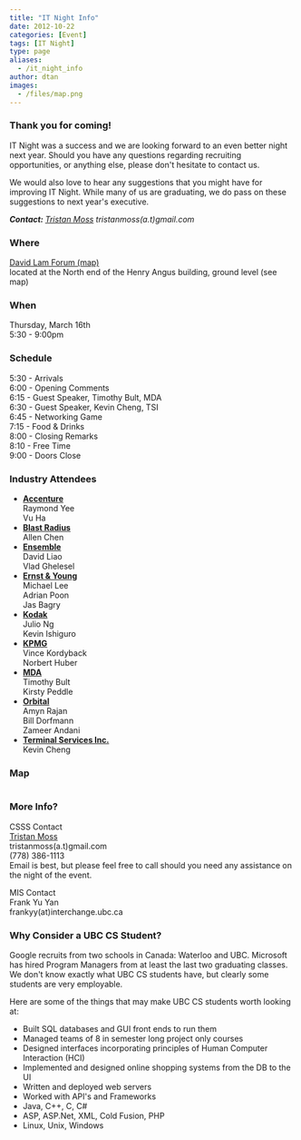 ```yaml
---
title: "IT Night Info"
date: 2012-10-22
categories: [Event]
tags: [IT Night]
type: page
aliases:
  - /it_night_info
author: dtan
images:
  - /files/map.png
---
```


<div class="field field-name-body field-type-text-with-summary field-label-hidden"><div class="field-items"><div class="field-item even"><h3>Thank you for coming!</h3>
<p>IT Night was a success and we are looking forward to an even better night next year.  Should you have any questions regarding recruiting opportunities, or anything else, please don&apos;t hesitate to contact us.</p>
<p>We would also love to hear any suggestions that you might have for improving IT Night.  While many of us are graduating, we do pass on these suggestions to next year&apos;s executive.</p>
<p><b><i>Contact: </i></b><i><a href="http://tristanmoss.net/" target="_blank">Tristan Moss</a> tristanmoss(a.t)gmail.com</i></p>
<h3>Where</h3>
<p><a href="https://maps.google.com/maps?f=q&amp;hl=en&amp;sll=49.264122,-123.250637&amp;sspn=0.006707,0.01678&amp;q=ubc+vancouver+angus&amp;cid=49264122,-123250637,2619071038577418934&amp;li=lmd&amp;t=h&amp;ll=49.26702,-123.249993&amp;spn=0.007085,0.01678" target="_blank">David Lam Forum (map)</a><br>
located at the North end of the Henry Angus building, ground level (see map)</p>
<h3>When</h3>
<p>Thursday, March 16th<br>
5:30 - 9:00pm</p>
<h3>Schedule</h3>
<p>5:30 - Arrivals<br>
6:00 - Opening Comments<br>
6:15 - Guest Speaker, Timothy Bult, MDA<br>
6:30 - Guest Speaker, Kevin Cheng, TSI<br>
6:45 - Networking Game<br>
7:15 - Food &amp; Drinks<br>
8:00 - Closing Remarks<br>
8:10 - Free Time<br>
9:00 - Doors Close</p>
<h3>Industry Attendees</h3>
<ul>
<li><strong><a href="http://www.accenture.com/" target="_blank">Accenture</a></strong><br>
Raymond Yee<br>
Vu Ha
</li>
<li><strong><a href="http://www.blastradius.com/index.jsp" target="_blank">Blast Radius</a></strong><br>
Allen Chen</li>
<li><strong><a href="http://www.ensemble.com/" target="_blank">Ensemble</a></strong><br>
David Liao<br>
Vlad Ghelesel</li>
<li><strong><a href="https://webforms.ey.com/global/content.nsf/Canada/Home" target="_blank">Ernst &amp; Young</a></strong><br>
Michael Lee<br>
Adrian Poon<br>
Jas Bagry</li>
<li><strong><a href="http://wwwca.kodak.com/CA/en/nav/kciHomePage.jhtml" target="_blank">Kodak</a></strong><br>
Julio Ng<br>
Kevin Ishiguro</li>
<li><strong><a href="http://www.kpmg.ca/en/" target="_blank">KPMG</a></strong><br>
Vince Kordyback<br>
Norbert Huber</li>
<li><strong><a href="http://www.mdacorporation.com/" target="_blank">MDA</a></strong><br>
Timothy Bult<br>
Kirsty Peddle</li>
<li><strong><a href="http://www.orbitaltech.com/" target="_blank">Orbital</a></strong><br>
Amyn Rajan<br>
Bill Dorfmann<br>
Zameer Andani</li>
<li><strong><a href="http://www.tsi.bc.ca/t3/index.php?id=43" target="_blank">Terminal Services Inc.</a></strong><br>
Kevin Cheng</li>
</ul>
<h3>Map</h3>
<p><img src="/files/map.png" alt=""></p>
<h3>More Info?</h3>
<p>CSSS Contact<br>
<a href="http://tristanmoss.net/" target="_blank">Tristan Moss</a><br>
tristanmoss(a.t)gmail.com<br>
(778) 386-1113<br>
Email is best, but please feel free to call should you need any assistance on the night of the event.</p>
<p>MIS Contact<br>
Frank Yu Yan<br>
frankyy(at)interchange.ubc.ca</p>
<h3>Why Consider a UBC CS Student?</h3>
<p>Google recruits from two schools in Canada: Waterloo and UBC. Microsoft has hired Program Managers from at least the last two graduating classes. We don&apos;t know exactly what UBC CS students have, but clearly some students are very employable. </p>
<p>Here are some of the things that may make UBC CS students worth looking at:</p>
<ul>
<li>Built SQL databases and GUI front ends to run them</li>
<li>Managed teams of 8 in semester long project only courses</li>
<li>Designed interfaces incorporating principles of Human Computer Interaction (HCI)</li>
<li>Implemented and designed online shopping systems from the DB to the UI</li>
<li>Written and deployed web servers</li>
<li>Worked with API&apos;s and Frameworks</li>
<li>Java, C++, C, C#</li>
<li>ASP, ASP.Net, XML, Cold Fusion, PHP</li>
<li>Linux, Unix, Windows</li>
</ul>
</div></div></div>    <footer>
          </footer>
